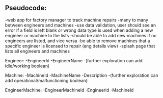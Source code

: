 Pseudocode:
----------
-web app for factory manager to track machine repairs
-many to many between engineers and machines
-use data validation, user should see an error if a field is left blank or wrong data type is used when adding a new engineer or machine to the lists
-should be able to add new machines if no engineers are listed, and vice versa
-be able to remove machines that a specific engineer is licensed to repair (eng details view)
-splash page that lists all engineers and machines

Engineer:
-EngineerId
-EngineerName
-(further exploration can add idle/working boolean)

Machine:
-MachineId
-MachineName
-Description
-(further exploration can add operational/malfunctioning boolean)

EngineerMachine:
-EngineerMachineId
-EngineerId
-MachineId